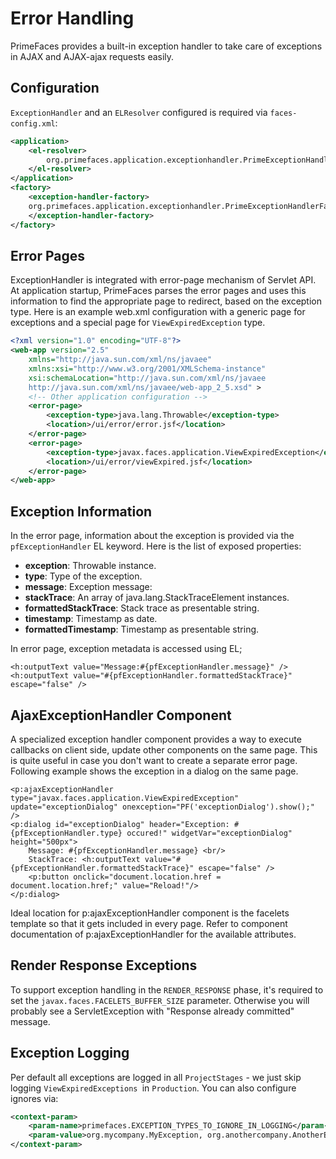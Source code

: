 # Error Handling

PrimeFaces provides a built-in exception handler to take care of exceptions in AJAX and AJAX-ajax
requests easily.

## Configuration

`ExceptionHandler` and an `ELResolver` configured is required via `faces-config.xml`:

```xml
<application>
    <el-resolver>
        org.primefaces.application.exceptionhandler.PrimeExceptionHandlerELResolver
    </el-resolver>
</application>
<factory>
    <exception-handler-factory>
    org.primefaces.application.exceptionhandler.PrimeExceptionHandlerFactory
    </exception-handler-factory>
</factory>
```

## Error Pages

ExceptionHandler is integrated with error-page mechanism of Servlet API. At application startup,
PrimeFaces parses the error pages and uses this information to find the appropriate page to redirect,
 based on the exception type. Here is an example web.xml configuration with a generic page for
exceptions and a special page for `ViewExpiredException` type.

```xml
<?xml version="1.0" encoding="UTF-8"?>
<web-app version="2.5"
    xmlns="http://java.sun.com/xml/ns/javaee"
    xmlns:xsi="http://www.w3.org/2001/XMLSchema-instance"
    xsi:schemaLocation="http://java.sun.com/xml/ns/javaee
    http://java.sun.com/xml/ns/javaee/web-app_2_5.xsd" >
    <!-- Other application configuration -->
    <error-page>
        <exception-type>java.lang.Throwable</exception-type>
        <location>/ui/error/error.jsf</location>
    </error-page>
    <error-page>
        <exception-type>javax.faces.application.ViewExpiredException</exception-type>
        <location>/ui/error/viewExpired.jsf</location>
    </error-page>
</web-app>
```

## Exception Information

In the error page, information about the exception is provided via the `pfExceptionHandler` EL keyword.
Here is the list of exposed properties:

- **exception**: Throwable instance.
- **type**: Type of the exception.
- **message**: Exception message:
- **stackTrace**: An array of java.lang.StackTraceElement instances.
- **formattedStackTrace**: Stack trace as presentable string.
- **timestamp**: Timestamp as date.
- **formattedTimestamp**: Timestamp as presentable string.

In error page, exception metadata is accessed using EL;

```xhtml
<h:outputText value="Message:#{pfExceptionHandler.message}" />
<h:outputText value="#{pfExceptionHandler.formattedStackTrace}" escape="false" />
```

## AjaxExceptionHandler Component

A specialized exception handler component provides a way to execute callbacks on client side,
update other components on the same page. This is quite useful in case you don't want to create a
separate error page. Following example shows the exception in a dialog on the same page.

```xhtml
<p:ajaxExceptionHandler type="javax.faces.application.ViewExpiredException" update="exceptionDialog" onexception="PF('exceptionDialog').show();" />
<p:dialog id="exceptionDialog" header="Exception: #{pfExceptionHandler.type} occured!" widgetVar="exceptionDialog" height="500px">
    Message: #{pfExceptionHandler.message} <br/>
    StackTrace: <h:outputText value="#{pfExceptionHandler.formattedStackTrace}" escape="false" />
    <p:button onclick="document.location.href = document.location.href;" value="Reload!"/>
</p:dialog>
```
Ideal location for p:ajaxExceptionHandler component is the facelets template so that it gets
included in every page. Refer to component documentation of p:ajaxExceptionHandler for the
available attributes.

## Render Response Exceptions
To support exception handling in the `RENDER_RESPONSE` phase, it's required to set the
`javax.faces.FACELETS_BUFFER_SIZE` parameter. Otherwise you will probably see a
ServletException with "Response already committed" message.

## Exception Logging
Per default all exceptions are logged in all `ProjectStages` -  we just skip logging `ViewExpiredExceptions `in `Production`.
You can also configure ignores via:

```xml
<context-param>
    <param-name>primefaces.EXCEPTION_TYPES_TO_IGNORE_IN_LOGGING</param-name>
    <param-value>org.mycompany.MyException, org.anothercompany.AnotherException</param-value>
</context-param>
```
